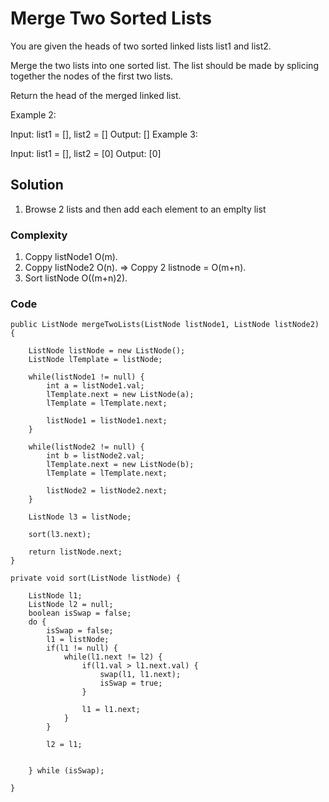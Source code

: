 # Merge Two Sorted Lists
You are given the heads of two sorted linked lists list1 and list2.

Merge the two lists into one sorted list. The list should be made by splicing together the nodes of the first two lists.

Return the head of the merged linked list.

Example 2:

Input: list1 = [], list2 = []
Output: []
Example 3:

Input: list1 = [], list2 = [0]
Output: [0]

## Solution
1. Browse 2 lists and then add each element to an emplty list

### Complexity
1. Coppy listNode1 O(m).
2. Coppy listNode2 O(n).
=> Coppy 2 listnode = O(m+n).
3. Sort listNode O((m+n)2).

### Code
	public ListNode mergeTwoLists(ListNode listNode1, ListNode listNode2) {

		ListNode listNode = new ListNode();
		ListNode lTemplate = listNode;

		while(listNode1 != null) {
			int a = listNode1.val;
			lTemplate.next = new ListNode(a);
			lTemplate = lTemplate.next;

			listNode1 = listNode1.next;
		}

		while(listNode2 != null) {
			int b = listNode2.val;
			lTemplate.next = new ListNode(b);
			lTemplate = lTemplate.next;

			listNode2 = listNode2.next;
		}

		ListNode l3 = listNode;

		sort(l3.next);

		return listNode.next;
	}

	private void sort(ListNode listNode) {

		ListNode l1;
		ListNode l2 = null;
		boolean isSwap = false;
		do {
			isSwap = false;
			l1 = listNode;
			if(l1 != null) {
				while(l1.next != l2) {
					if(l1.val > l1.next.val) {
						swap(l1, l1.next);
						isSwap = true;
					}

					l1 = l1.next;
				}
			}

			l2 = l1;


		} while (isSwap);

	}